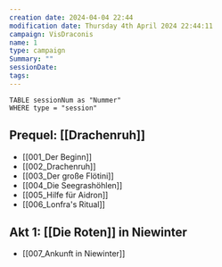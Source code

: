 ```yaml
---
creation date: 2024-04-04 22:44 
modification date: Thursday 4th April 2024 22:44:11 
campaign: VisDraconis
name: 1
type: campaign
Summary: ""
sessionDate: 
tags:
--- 
```


```dataview 
TABLE sessionNum as "Nummer"
WHERE type = "session"
```


## Prequel: [[Drachenruh]]
- [[001_Der Beginn]]
- [[002_Drachenruh]]
- [[003_Der große Flötini]]
- [[004_Die Seegrashöhlen]]
- [[005_Hilfe für Aidron]]
- [[006_Lonfra's Ritual]]

## Akt 1: [[Die Roten]] in Niewinter
- [[007_Ankunft in Niewinter]]


